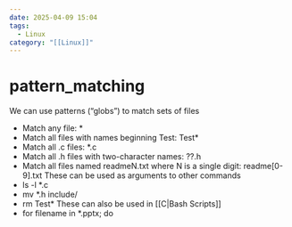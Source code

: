 ```yaml
---
date: 2025-04-09 15:04
tags:
  - Linux
category: "[[Linux]]"
---
```

# pattern_matching
We can use patterns (“globs”) to match sets of files
- Match any file: *
- Match all files with names beginning Test: Test*
- Match all .c files: \*.c
- Match all .h files with two-character names: ??.h
- Match all files named readmeN.txt where N is a single digit: readme[0-9].txt
These can be used as arguments to other commands
- ls -l \*.c
- mv \*.h include/
- rm Test*
These can also be used in [[C|Bash Scripts]]
- for filename in \*.pptx; do